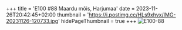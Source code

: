 +++
title = 'E100 #88 Maardu mõis, Harjumaa'
date = 2023-11-26T20:42:45+02:00
thumbnail = 'https://i.postimg.cc/HLs9xhvx/IMG-20231126-120733.jpg'
hidePageThumbnail = true
+++
![E100-88](https://i.postimg.cc/HLs9xhvx/IMG-20231126-120733.jpg)